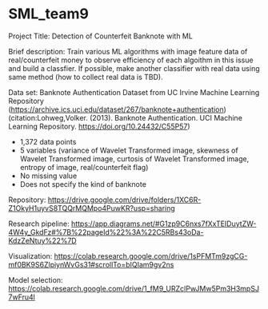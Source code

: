 # SML_team9
Project Title: Detection of Counterfeit Banknote with ML

Brief description: Train various ML algorithms with image feature data of real/counterfeit money to observe efficiency of each algoithm in this issue and build a classfier. If possible, make another classifier with real data using same method (how to collect real data is TBD).

Data set: Banknote Authentication Dataset from UC Irvine Machine Learning Repository (https://archive.ics.uci.edu/dataset/267/banknote+authentication)
(citation:Lohweg,Volker. (2013). Banknote Authentication. UCI Machine Learning Repository. https://doi.org/10.24432/C55P57)

- 1,372 data points
- 5 variables (variance of Wavelet Transformed image, skewness of Wavelet Transformed image, curtosis of Wavelet Transformed image, entropy of image, real/counterfeit flag)
- No missing value
- Does not specify the kind of banknote

Repository: https://drive.google.com/drive/folders/1XC6R-Z1OkyH1uyvS8TQQrMQMpo4PuwKR?usp=sharing

Research pipeline: https://app.diagrams.net/#G1zp9C6nxs7fXxTEIDuytZW-4W4y_GkdFz#%7B%22pageId%22%3A%22C5RBs43oDa-KdzZeNtuy%22%7D

Visualization: https://colab.research.google.com/drive/1sPFMTm9zgCG-mf0BK9S6ZlpiynWvGs31#scrollTo=bIQIam9gv2ns

Model selection: https://colab.research.google.com/drive/1_fM9_URZclPwJMw5Pm3H3mpSJ7wFru4l
